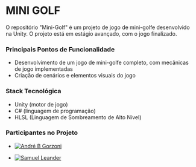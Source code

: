 # MINI GOLF
O repositório "Mini-Golf" é um projeto de jogo de mini-golfe desenvolvido na Unity. O projeto está em estágio avançado, com o jogo finalizado.

### Principais Pontos de Funcionalidade

-   Desenvolvimento de um jogo de mini-golfe completo, com mecânicas de jogo implementadas
-   Criação de cenários e elementos visuais do jogo

### Stack Tecnológica

-   Unity (motor de jogo)
-   C# (linguagem de programação)
-   HLSL (Linguagem de Sombreamento de Alto Nível)

### Participantes no Projeto
- [![André B Gorzoni](https://img.shields.io/badge/linkedin-000?style=for-the-badge&logo=linkedin&logoColor=blue)](https://www.linkedin.com/in/andre-gorzoni/)

- [![Samuel Leander](https://img.shields.io/badge/linkedin-000?style=for-the-badge&logo=linkedin&logoColor=blue)](https://www.linkedin.com/in/samuel-leander-vieira/)

